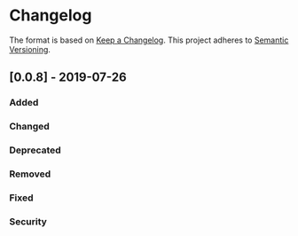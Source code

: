 # Changelog
The format is based on [Keep a Changelog](https://keepachangelog.com/en/1.0.0/).
This project adheres to [Semantic Versioning](https://semver.org/spec/v2.0.0.html).

## [0.0.8] - 2019-07-26

### Added

### Changed

### Deprecated

### Removed

### Fixed

### Security
